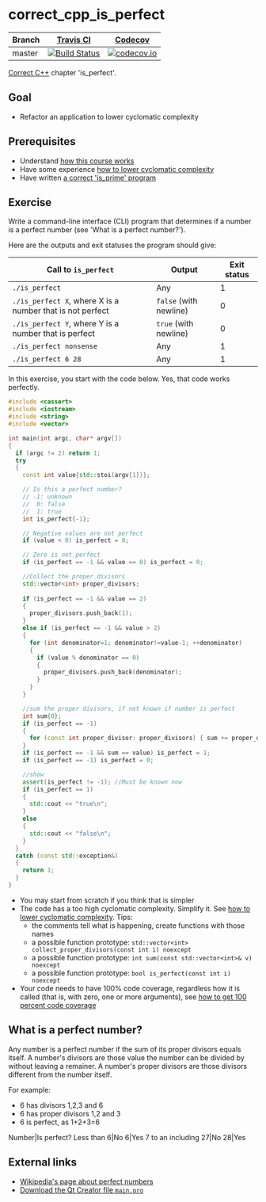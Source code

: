 # correct_cpp_is_perfect

Branch|[Travis CI](https://travis-ci.org)|[Codecov](https://www.codecov.io)
---|---|---
master|[![Build Status](https://travis-ci.org/richelbilderbeek/correct_cpp_is_perfect.svg?branch=master)](https://travis-ci.org/richelbilderbeek/correct_cpp_is_perfect)|[![codecov.io](https://codecov.io/github/richelbilderbeek/correct_cpp_is_perfect/coverage.svg?branch=master)](https://codecov.io/github/richelbilderbeek/correct_cpp_is_perfect/branch/master)

[Correct C++](https://github.com/richelbilderbeek/correct_cpp) chapter 'is_perfect'.

## Goal

 * Refactor an application to lower cyclomatic complexity

## Prerequisites

 * Understand [how this course works](https://github.com/richelbilderbeek/correct_cpp/blob/master/doc/how_this_course_works.md)
 * Have some experience [how to lower cyclomatic complexity](https://github.com/richelbilderbeek/correct_cpp/blob/master/doc/lower_cyclomatic_complexity.md)
 * Have written [a correct 'is_prime' program](https://github.com/richelbilderbeek/correct_is_prime)

## Exercise

Write a command-line interface (CLI) program that determines if a number is a perfect number (see 'What is a perfect number?').

Here are the outputs and exit statuses the program should give:

Call to `is_perfect`|Output|Exit status
---|---|---
`./is_perfect`|Any|1
`./is_perfect X`, where X is a number that is not perfect|`false` (with newline)|0
`./is_perfect Y`, where Y is a number that is perfect|`true` (with newline)|0
`./is_perfect nonsense`|Any|1
`./is_perfect 6 28`|Any|1

In this exercise, you start with the code below. Yes, that code works perfectly. 

```c++
#include <cassert>
#include <iostream>
#include <string>
#include <vector>

int main(int argc, char* argv[])
{
  if (argc != 2) return 1;
  try
  {
    const int value{std::stoi(argv[1])};

    // Is this a perfect number?
    // -1: unknown
    //  0: false
    //  1: true
    int is_perfect{-1};

    // Negative values are not perfect
    if (value < 0) is_perfect = 0;

    // Zero is not perfect
    if (is_perfect == -1 && value == 0) is_perfect = 0;

    //Collect the proper divisors
    std::vector<int> proper_divisors;
    
    if (is_perfect == -1 && value == 2)
    {
      proper_divisors.push_back(1);
    }
    else if (is_perfect == -1 && value > 2)
    {
      for (int denominator=1; denominator!=value-1; ++denominator)
      {
        if (value % denominator == 0)
        {
          proper_divisors.push_back(denominator);
        }
      }
    }

    //sum the proper divisors, if not known if number is perfect
    int sum{0};
    if (is_perfect == -1)
    {
      for (const int proper_divisor: proper_divisors) { sum += proper_divisor; }
    }
    if (is_perfect == -1 && sum == value) is_perfect = 1;
    if (is_perfect == -1) is_perfect = 0;

    //show
    assert(is_perfect != -1); //Must be known now
    if (is_perfect == 1)
    {
      std::cout << "true\n";
    }
    else
    {
      std::cout << "false\n";
    }
  }
  catch (const std::exception&)
  {
    return 1;
  }
}
```


 * You may start from scratch if you think that is simpler
 * The code has a too high cyclomatic complexity. Simplify it. See [how to lower cyclomatic complexity](https://github.com/richelbilderbeek/correct_cpp/blob/master/doc/lower_cyclomatic_complexity.md). 
   Tips:
     * the comments tell what is happening, create functions with those names
     * a possible function prototype: `std::vector<int> collect_proper_divisors(const int i) noexcept`
     * a possible function prototype: `int sum(const std::vector<int>& v) noexcept`
     * a possible function prototype: `bool is_perfect(const int i) noexcept`
 * Your code needs to have 100% code coverage, regardless how it is called (that is, with zero, one or more arguments), 
   see [how to get 100 percent code coverage](https://github.com/richelbilderbeek/correct_cpp/blob/master/doc/get_100_percent_code_coverage.md)

## What is a perfect number?

Any number is a perfect number if the sum of its proper divisors equals itself.
A number's divisors are those value the number can be divided by without leaving a remainer.
A number's proper divisors are those divisors different from the number itself.

For example:
 * 6 has divisors 1,2,3 and 6
 * 6 has proper divisors 1,2 and 3
 * 6 is perfect, as 1+2+3=6

Number|Is perfect?
Less than 6|No
6|Yes
7 to an including 27|No
28|Yes

## External links

 * [Wikipedia's page about perfect numbers](https://en.wikipedia.org/wiki/Perfect_number)
 * [Download the Qt Creator file `main.pro`](https://raw.githubusercontent.com/richelbilderbeek/correct_cpp/master/shared/main.pro)

